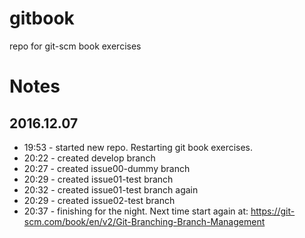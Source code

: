 # gitbook
repo for git-scm book exercises

# Notes

## 2016.12.07

* 19:53 - started new repo. Restarting git book exercises.
* 20:22 - created develop branch
* 20:27 - created issue00-dummy branch
* 20:29 - created issue01-test branch
* 20:32 - created issue01-test branch again
* 20:29 - created issue02-test branch
* 20:37 - finishing for the night. Next time start again at: https://git-scm.com/book/en/v2/Git-Branching-Branch-Management